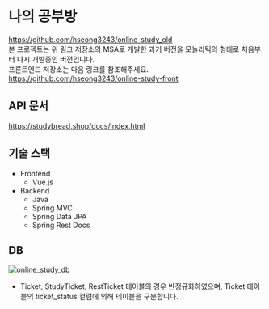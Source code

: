 # 나의 공부방
https://github.com/hseong3243/online-study_old <br/>
본 프로젝트는 위 링크 저장소의 MSA로 개발한 과거 버전을 모놀리틱의 형태로 처음부터 다시 개발중인 버전입니다. <br/>
프론트엔드 저장소는 다음 링크를 참조해주세요. <br/>
https://github.com/hseong3243/online-study-front

## API 문서
https://studybread.shop/docs/index.html

## 기술 스택
+ Frontend
  + Vue.js
+ Backend
  + Java
  + Spring MVC
  + Spring Data JPA
  + Spring Rest Docs

## DB
![online_study_db](https://user-images.githubusercontent.com/48748265/230788665-8867772b-3ead-473e-9981-2d8518e1c858.png)

+ Ticket, StudyTicket, RestTicket 테이블의 경우 반정규화하였으며, Ticket 테이블의 ticket_status 컬럼에 의해 테이블을 구분합니다.
